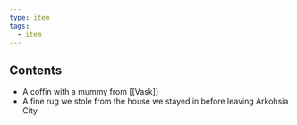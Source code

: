 ```yaml
---
type: item
tags:
  - item
---
```

## Contents
- A coffin with a mummy from [[Vask]]
- A fine rug we stole from the house we stayed in before leaving Arkohsia City